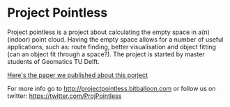# Project Pointless

Project pointless is a project about calculating the empty space in a(n) (indoor) point cloud. Having the empty space allows for a number of useful applications, such as: route finding, better visualisation and object fitting (can an object fit through a space?).
The project is started by master students of Geomatics TU Delft. 

[Here's the paper we published about this porject](https://agile-online.org/conference_paper/cds/agile_2016/shortpapers/112_Paper_in_PDF.pdf)

For more info go to http://projectpointless.bitballoon.com or follow us on twitter: https://twitter.com/ProjPointless 
